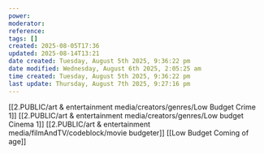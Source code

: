 ```yaml
---
power: 
moderator: 
reference: 
tags: []
created: 2025-08-05T17:36
updated: 2025-08-14T13:21
date created: Tuesday, August 5th 2025, 9:36:22 pm
date modified: Wednesday, August 6th 2025, 2:05:25 am
time created: Tuesday, August 5th 2025, 9:36:22 pm
last update: Thursday, August 7th 2025, 9:27:16 pm
---
```



[[2.PUBLIC/art & entertainment media/creators/genres/Low Budget Crime 1]]
[[2.PUBLIC/art & entertainment media/creators/genres/Low budget Cinema 1]]
[[2.PUBLIC/art & entertainment media/filmAndTV/codeblock/movie budgeter]]
[[Low Budget Coming of age]]